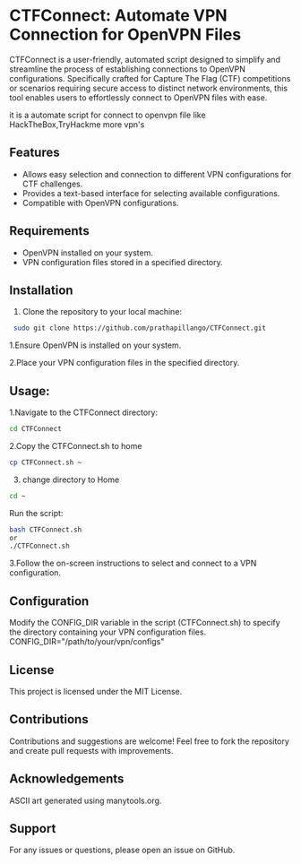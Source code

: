 # **CTFConnect: Automate VPN Connection for OpenVPN Files**
                                              
CTFConnect is a user-friendly, automated script designed to simplify and streamline the process of establishing connections to OpenVPN configurations. Specifically crafted for Capture The Flag (CTF) competitions or scenarios requiring secure access to distinct network environments, this tool enables users to effortlessly connect to OpenVPN files with ease.

it is a automate script for connect to openvpn file like HackTheBox,TryHackme more vpn's 

## Features

- Allows easy selection and connection to different VPN configurations for CTF challenges.
- Provides a text-based interface for selecting available configurations.
- Compatible with OpenVPN configurations.

## Requirements

- OpenVPN installed on your system.
- VPN configuration files stored in a specified directory.

## Installation

1. Clone the repository to your local machine:
 ```bash
  sudo git clone https://github.com/prathapillango/CTFConnect.git
```
1.Ensure OpenVPN is installed on your system.

2.Place your VPN configuration files in the specified directory.

## Usage:

1.Navigate to the CTFConnect directory:
 ```bash
cd CTFConnect
```
2.Copy the CTFConnect.sh to home
 ```bash
cp CTFConnect.sh ~
```
3. change directory to Home
```bash
cd ~
``` 
Run the script:
 ```bash
bash CTFConnect.sh
or
./CTFConnect.sh
```
3.Follow the on-screen instructions to select and connect to a VPN configuration.

## Configuration
Modify the CONFIG_DIR variable in the script (CTFConnect.sh) to specify the directory containing your VPN configuration files.
CONFIG_DIR="/path/to/your/vpn/configs"

## License

This project is licensed under the MIT License.

## Contributions
Contributions and suggestions are welcome! Feel free to fork the repository and create pull requests with improvements.

## Acknowledgements
ASCII art generated using manytools.org.

## Support
For any issues or questions, please open an issue on GitHub.


